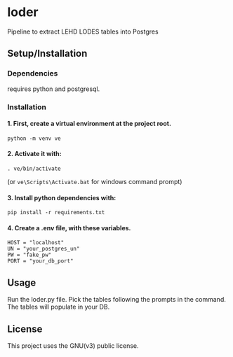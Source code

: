# loder
Pipeline to extract LEHD LODES tables into Postgres

## Setup/Installation

### Dependencies
requires python and postgresql. 

### Installation
#### 1. First, create a virtual environment at the project root.
```shell
python -m venv ve
```
#### 2. Activate it with:
```shell
. ve/bin/activate
```
(or `ve\Scripts\Activate.bat` for windows command prompt)

#### 3. Install python dependencies with:
```shell
pip install -r requirements.txt
```

#### 4. Create a .env file, with these variables. 

```
HOST = "localhost"
UN = "your_postgres_un"
PW = "fake_pw"
PORT = "your_db_port"
```

## Usage
Run the loder.py file. Pick the tables following the prompts in the command. The tables will populate in your DB.

## License
This project uses the GNU(v3) public license.